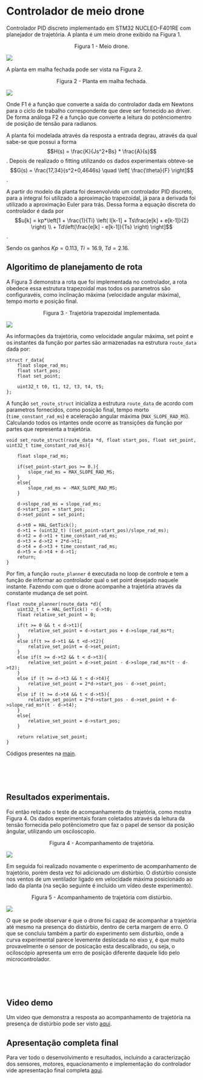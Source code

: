 # Controlador de meio drone
Controlador PID discreto implementado em STM32 NUCLEO-F401RE com planejador de trajetória.
A planta é um meio drone exibido na Figura 1.

<p align="center">
Figura 1 - Meio drone.
</p>

![](img/plant.jpg)

A planta em malha fechada pode ser vista na Figura 2.

<p align="center">
Figura 2 - Planta em malha fechada.
</p>

![](img/control.drawio.png)


Onde F1 é a função que converte a saída do controlador dada em Newtons para o ciclo de trabalho correspondente que deve ser fornecido ao driver. De forma análoga F2 é a função que converte a leitura do potênciomentro de posição de tensão para radianos.

A planta foi modelada através da resposta a entrada degrau, através da qual sabe-se que possui a forma $$H(s) = \frac{K}{Js^2+Bs} * \frac{A}{s}$$. Depois de realizado o fitting utilizando os dados experimentais obteve-se $$G(s) = \frac{17,34}{s^2+0,4646s} \quad \left[ \frac{\theta}{F} \right]$$.

A partir do modelo da planta foi desenvolvido um controlador PID discreto, para a integral foi utilizado a aproximação trapezoidal, já para a derivada foi utilizado a aproximação Euler para trás. Dessa forma a equação discreta do controlador é dada por  $$u[k] = kp*\left[1 + \frac{1}{Ti} \left( I[k-1] + Ts\frac{e[k] + e[k-1]}{2} \right) \\ + Td\left(\frac{e[k] - e[k-1]}{Ts} \right) \right]$$.

Sendo os ganhos $Kp = 0.113, ~Ti = 16.9, ~Td = 2.16$.


## Algoritimo de planejamento de rota
A Figura 3 demonstra a rota que foi implementada no controlador, a rota obedece essa estrutura trapezoidal mas todos os parametros são configuravéis, como inclinação máxima (velocidade angular máxima), tempo morto e posição final.

<p align="center">
Figura 3 - Trajetória trapezoidal implementada.
</p>

![](img/traj.jpg)

As informações da trajetória, como velocidade angular máxima, set point e os instantes da função por partes são armazenadas na estrutura `route_data` dada por:
```
struct r_data{
    float slope_rad_ms;
    float start_pos;
    float set_point;

    uint32_t t0, t1, t2, t3, t4, t5;
};
```
A função `set_route_struct` inicializa a estrutura `route_data` de acordo com parametros fornecidos, como posição final, tempo morto (`time_constant_rad_ms`) e aceleração angular máxima (`MAX_SLOPE_RAD_MS`). Calculando todos os intantes onde ocorre as transições da função por partes que representa a trajetória.
```
void set_route_struct(route_data *d, float start_pos, float set_point, uint32_t time_constant_rad_ms){

    float slope_rad_ms;

    if(set_point-start_pos >= 0.){
        slope_rad_ms = MAX_SLOPE_RAD_MS;
    }
    else{
        slope_rad_ms = -MAX_SLOPE_RAD_MS;
    }

    d->slope_rad_ms = slope_rad_ms;
    d->start_pos = start_pos;
    d->set_point = set_point;

    d->t0 = HAL_GetTick();
    d->t1 = (uint32_t) ((set_point-start_pos)/slope_rad_ms);
    d->t2 = d->t1 + time_constant_rad_ms;
    d->t3 = d->t2 + 2*d->t1;
    d->t4 = d->t3 + time_constant_rad_ms;
    d->t5 = d->t4 + d->t1;
    return;
}
```
Por fim, a função `route_planner` é executada no loop de controle e tem a função de informar ao controlador qual o set point desejado naquele instante. Fazendo com que o drone acompanhe a trajetória através da constante mudança de set point.

```
float route_planner(route_data *d){
    uint32_t t = HAL_GetTick() - d->t0;
    float relative_set_point = 0;

    if(t >= 0 && t < d->t1){
        relative_set_point = d->start_pos + d->slope_rad_ms*t;
    }
    else if(t >= d->t1 && t <d->t2){
        relative_set_point = d->set_point;
    }
    else if(t >= d->t2 && t < d->t3){
        relative_set_point = d->set_point - d->slope_rad_ms*(t - d->t2);
    }
    else if (t >= d->t3 && t < d->t4){
        relative_set_point = 2*d->start_pos - d->set_point;
    }
    else if (t >= d->t4 && t < d->t5){
        relative_set_point = 2*d->start_pos - d->set_point + d->slope_rad_ms*(t - d->t4);
    }
    else{
        relative_set_point = d->start_pos;
    }
    
    return relative_set_point;
}
```
Códigos presentes na <a href="CubeIDE workspace/Core/Src/main.c" class="image fit">main</a>.

<br/><br/><br/>

## Resultados experimentais.
Foi então relizado o teste de acompanhamento de trajetória, como mostra Figura 4. Os dados experimentais foram coletados através da leitura da tensão fornecida pelo potênciometro que faz o papel de sensor da posição ângular, utilizando um osciloscopio.

<p align="center">
Figura 4 - Acompanhamento de trajetória.
</p>

![](img/exp.jpg)

Em seguida foi realizado novamente o experimento de acompanhamento de trajetório, porém desta vez foi adicionado um distúrbio. O distúrbio consiste nos ventos de um ventilador ligado em velocidade máxima posicionado ao lado da planta (na seção seguinte é incluido um vídeo deste experimento).

<p align="center">
Figura 5 - Acompanhamento de trajetória com distúrbio.
</p>

![](img/exp_dist.jpg)

O que se pode observar é que o drone foi capaz de acompanhar a trajetória até mesmo na presença do distúrbio, dentro de certa margem de erro.
O que se concluiu também a partir do experimento sem disturbio, onde a curva experimental parece levemente deslocada no eixo y, é que muito provavelmente o sensor de posicação esta descalibrado, ou seja, o ociloscópio apresenta um erro de posição diferente daquele lido pelo microcontrolador.

<br/><br/><br/>

## Video demo
Um video que demonstra a resposta ao acompanhamento de trajetória na presença de distúrbio pode ser visto <a href="https://youtube.com/shorts/MJpE3WVZWKM" class="image fit">aqui</a>.

## Apresentação completa final
Para ver todo o desenvolvimento e resultados, incluindo a caracterização dos sensores, motores, equacionamento e implementação do controlador vide apresentação final completa <a href="Apresentação_Meio_Drone_final.pdf" class="image fit">aqui</a>.



